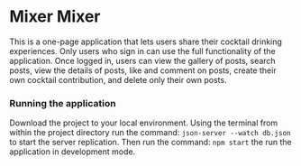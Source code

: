 # Mixer Mixer

This is a one-page application that lets users share their cocktail drinking experiences.  Only users who sign in can use the full functionality of the application.  Once logged in, users can view the gallery of posts, search posts, view the details of posts, like and comment on posts, create their own cocktail contribution, and delete only their own posts.  

### Running the application 

Download the project to your local environment.  Using the terminal from within the project directory run the command: `json-server --watch db.json` to start the server replication.  Then run the command: `npm start` the run the application in development mode.